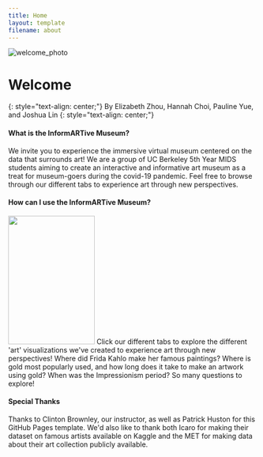 ```yaml
---
title: Home
layout: template
filename: about
--- 
```


![welcome_photo](http://res.cloudinary.com/simpleview/image/upload/v1570745187/clients/wichita-redesign/Visit_Wichita_Kansas_Wichita_Art_Museum_ab2f81d5-0500-4ccd-af3a-20835143dc89.jpg)

# Welcome
{: style="text-align: center;"}
By Elizabeth Zhou, Hannah Choi, Pauline Yue, and Joshua Lin
{: style="text-align: center;"}

#### What is the InformARTive Museum?
We invite you to experience the immersive virtual museum centered on the data that surrounds art! We are a group of UC Berkeley 5th Year MIDS students aiming to create an interactive and informative art museum as a treat for museum-goers during the covid-19 pandemic. Feel free to browse through our different tabs to experience art through new perspectives.

#### How can I use the InformARTive Museum?
<img src = "https://upload.wikimedia.org/wikipedia/commons/thumb/3/32/Bumbass%2C_black_and_white%2C_Metropolitan_Museum_of_Art.jpg/640px-Bumbass%2C_black_and_white%2C_Metropolitan_Museum_of_Art.jpg" width="175" height="260" >
Click our different tabs to explore the different 'art' visualizations we've created to experience art through new perspectives! Where did Frida Kahlo make her famous paintings? Where is gold most popularly used, and how long does it take to make an artwork using gold? When was the Impressionism period? So many questions to explore!

#### Special Thanks
Thanks to Clinton Brownley, our instructor, as well as Patrick Huston for this GitHub Pages template. We'd also like to thank both Icaro for making their dataset on famous artists available on Kaggle and the MET for making data about their art collection publicly available.
